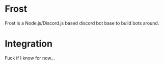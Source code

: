 # Frost

Frost is a Node.js/Discord.js based discord bot base to build bots around.

# Integration

Fuck if I know for now...